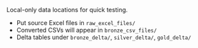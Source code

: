 Local-only data locations for quick testing.
- Put source Excel files in `raw_excel_files/`
- Converted CSVs will appear in `bronze_csv_files/`
- Delta tables under `bronze_delta/`, `silver_delta/`, `gold_delta/`

